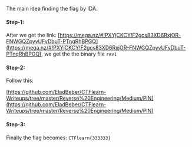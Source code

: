 The main idea finding the flag by IDA.

#### Step-1:

After we get the link: [https://mega.nz/#!PXYjCKCY!F2gcs83XD6RxjOR-FNWGQZpyvUFvDbuT-PTnqRhBPGQ](https://mega.nz/#!PXYjCKCY!F2gcs83XD6RxjOR-FNWGQZpyvUFvDbuT-PTnqRhBPGQ), we get the the binary file `rev1`

#### Step-2:

Follow this:

[https://github.com/EladBeber/CTFlearn-Writeups/tree/master/Reverse%20Engineering/Medium/PIN](https://github.com/EladBeber/CTFlearn-Writeups/tree/master/Reverse%20Engineering/Medium/PIN)

#### Step-3:

Finally the flag becomes: `CTFlearn{333333}`